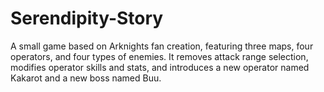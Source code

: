 # Serendipity-Story
A small game based on Arknights fan creation, featuring three maps, four operators, and four types of enemies. It removes attack range selection, modifies operator skills and stats, and introduces a new operator named Kakarot and a new boss named Buu.
